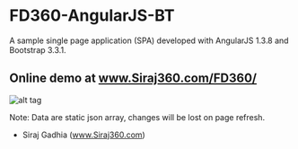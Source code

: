 FD360-AngularJS-BT
==================

A sample single page application (SPA) developed with AngularJS 1.3.8 and Bootstrap 3.3.1.

Online demo at www.Siraj360.com/FD360/
--------------------------------------

![alt tag](https://raw.github.com/username/projectname/branch/path/to/img.png)


Note: Data are static json array, changes will be lost on page refresh.
- Siraj Gadhia (www.Siraj360.com)
